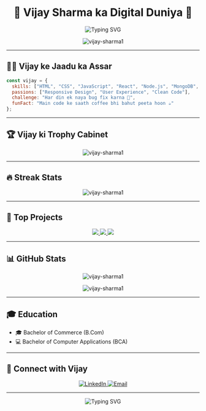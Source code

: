 <h1 align="center">
  🚀 Vijay Sharma ka Digital Duniya 🌟
</h1>

<p align="center">
  <img src="https://readme-typing-svg.herokuapp.com?font=Fira+Code&pause=1000&color=2196F3&center=true&vCenter=true&width=435&lines=Web+Developer+Extraordinaire;React+%7C+Node.js+%7C+MongoDB+Specialist;Building+Digital+Dreams+Since+2015" alt="Typing SVG" />
</p>

<p align="center">
  <img src="https://komarev.com/ghpvc/?username=vijay-sharma1&label=Profile%20views&color=0e75b6&style=flat" alt="vijay-sharma1" />
</p>

---

## 🧙‍♂️ Vijay ke Jaadu ka Assar

```javascript
const vijay = {
  skills: ["HTML", "CSS", "JavaScript", "React", "Node.js", "MongoDB", "MySQL"],
  passions: ["Responsive Design", "User Experience", "Clean Code"],
  challenge: "Har din ek naya bug fix karna 🐛",
  funFact: "Main code ke saath coffee bhi bahut peeta hoon ☕️"
};
```

---

## 🏆 Vijay ki Trophy Cabinet

<p align="center">
  <img src="https://github-profile-trophy.vercel.app/?username=vijay-sharma1&theme=darkhub&no-frame=true&row=1&column=7" alt="vijay-sharma1" />
</p>

---

## 🔥 Streak Stats
<p align="center">
  <img src="https://github-readme-streak-stats.herokuapp.com/?user=vijay-sharma1&theme=dark" alt="vijay-sharma1" />
</p>

---

## 💼 Top Projects

<p align="center">
  <a href="https://github.com/vijay-sharma1/flexible-form-validation">
    <img src="https://github-readme-stats.vercel.app/api/pin/?username=vijay-sharma1&repo=flexible-form-validation&theme=react" />
  </a>
  <a href="https://github.com/vijay-sharma1/file-uploader-packages">
    <img src="https://github-readme-stats.vercel.app/api/pin/?username=vijay-sharma1&repo=file-uploader-packages&theme=react" />
  </a>
  <a href="https://github.com/vijay-sharma1/College-Web-Set">
    <img src="https://github-readme-stats.vercel.app/api/pin/?username=vijay-sharma1&repo=College-Web-Set&theme=react" />
  </a>
</p>

---

## 📊 GitHub Stats

<p align="center">
  <img src="https://github-readme-stats.vercel.app/api?username=vijay-sharma1&show_icons=true&theme=radical" alt="vijay-sharma1" />
</p>

<p align="center">
  <img src="https://github-readme-stats.vercel.app/api/top-langs/?username=vijay-sharma1&layout=compact&theme=radical" alt="vijay-sharma1" />
</p>

---

## 🎓 Education
- 🎓 Bachelor of Commerce (B.Com)
- 💻 Bachelor of Computer Applications (BCA)

---

## 🤝 Connect with Vijay

<p align="center">
  <a href="https://www.linkedin.com/in/vijay-sharma1" target="_blank">
    <img src="https://img.shields.io/badge/-Vijay_Sharma-blue?style=for-the-badge&logo=Linkedin&logoColor=white" alt="LinkedIn"/>
  </a>
  <a href="mailto:vijaythaska1@gmail.com" target="_blank">
    <img src="https://img.shields.io/badge/-vijaythaska1@gmail.com-c14438?style=for-the-badge&logo=Gmail&logoColor=white" alt="Email"/>
  </a>
</p>

---

<p align="center">
  <img src="https://readme-typing-svg.herokuapp.com?font=Fira+Code&pause=1000&color=2196F3&center=true&vCenter=true&width=435&lines=Thanks+for+visiting!;Ab+code+karte+hain+💻" alt="Typing SVG" />
</p>
